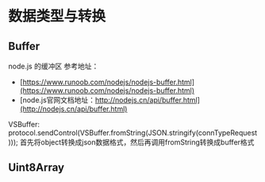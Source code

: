 # 数据类型与转换

## Buffer

node.js 的缓冲区
参考地址：

-   [https://www.runoob.com/nodejs/nodejs-buffer.html](https://www.runoob.com/nodejs/nodejs-buffer.html)  
-   [node.js官网文档地址：http://nodejs.cn/api/buffer.html](http://nodejs.cn/api/buffer.html)

VSBuffer:
protocol.sendControl(VSBuffer.fromString(JSON.stringify(connTypeRequest)));
首先将object转换成json数据格式，然后再调用fromString转换成buffer格式

## Uint8Array

